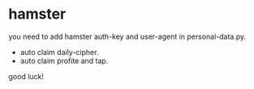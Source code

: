 # hamster
you need to add hamster auth-key and user-agent in personal-data.py.

* auto claim daily-cipher.
* auto claim profite and tap.

good luck!
